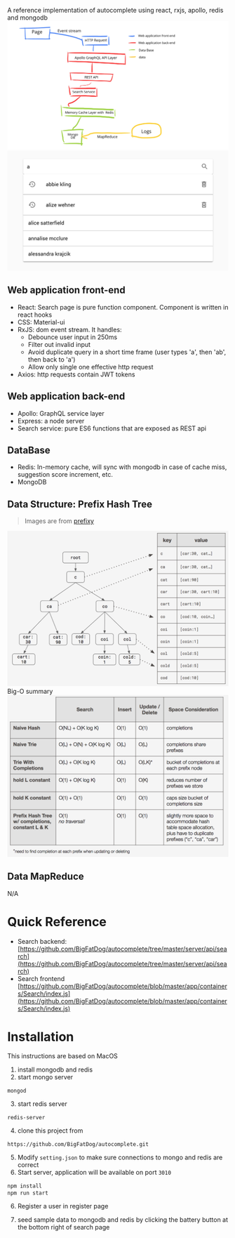 A reference implementation of autocomplete using react, rxjs, apollo, redis and mongodb
![Architecture](https://github.com/BigFatDog/autocomplete/blob/develop/screenshots/architecture.jpeg)
![Search Result](https://github.com/BigFatDog/autocomplete/blob/develop/screenshots/search-res.png)

## Web application front-end
- React: Search page is pure function component. Component is written in react hooks
- CSS: Material-ui
- RxJS: dom event stream. It handles:
  - Debounce user input in 250ms
  - Filter out invalid input
  - Avoid duplicate query in a short time frame (user types 'a', then 'ab', then back to 'a')
  - Allow only single one effective http request 
- Axios: http requests contain JWT tokens
## Web application back-end
- Apollo: GraphQL service layer
- Express: a node server
- Search service: pure ES6 functions that are exposed as REST api
## DataBase
- Redis: In-memory cache, will sync with mongodb in case of cache miss, suggestion score increment, etc.
- MongoDB
## Data Structure: Prefix Hash Tree
> Images are from [prefixy](https://prefixy.github.io)

![Prefix Hash Tree](https://github.com/BigFatDog/autocomplete/blob/develop/screenshots/prefix-hash-tree.png)
Big-O summary
![Big O Summary](https://github.com/BigFatDog/autocomplete/blob/develop/screenshots/big-o-summary.png)
## Data MapReduce
N/A


# Quick Reference
* Search backend: [https://github.com/BigFatDog/autocomplete/tree/master/server/api/search](https://github.com/BigFatDog/autocomplete/tree/master/server/api/search)
* Search frontend [https://github.com/BigFatDog/autocomplete/blob/master/app/containers/Search/index.js](https://github.com/BigFatDog/autocomplete/blob/master/app/containers/Search/index.js)


# Installation
This instructions are based on MacOS
1. install mongodb and redis 
2. start mongo server
```
mongod
```
3. start redis server
```
redis-server
```
4. clone this project from
```
https://github.com/BigFatDog/autocomplete.git
```

5. Modify ``setting.json`` to make sure connections to mongo and redis are correct
6. Start server, application will be available on port `3010`
```
npm install
npm run start
```

6. Register a user in register page

7. seed sample data to mongodb and redis by clicking the battery button at the bottom right of search page
